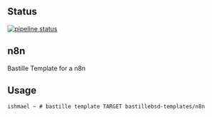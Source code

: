 ## Status
[![pipeline status](https://gitlab.com/bastillebsd-templates/n8n/badges/master/pipeline.svg)](https://gitlab.com/bastillebsd-templates/n8n/commits/master)


## n8n
Bastille Template for a n8n

## Usage

```shell
ishmael ~ # bastille template TARGET bastillebsd-templates/n8n
```
